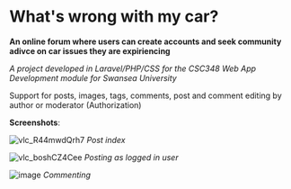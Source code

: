 # What's wrong with my car?

**An online forum where users can create accounts and seek community adivce on car issues they are expiriencing**

*A project developed in Laravel/PHP/CSS for the CSC348 Web App Development module for Swansea University*

Support for posts, images, tags, comments, post and comment editing by author or moderator (Authorization)

**Screenshots**:

![vlc_R44mwdQrh7](https://user-images.githubusercontent.com/45148735/137685163-a11e2347-3369-4836-8b2e-2726c9d1d875.png)
*Post index*

![vlc_boshCZ4Cee](https://user-images.githubusercontent.com/45148735/137685343-20e7cb81-f4c2-4790-b2b5-3b3a44e8a397.png)
*Posting as logged in user*

![image](https://user-images.githubusercontent.com/45148735/137685447-3b12d430-e056-47e6-960a-f09cf5e9c0f3.png)
*Commenting*
